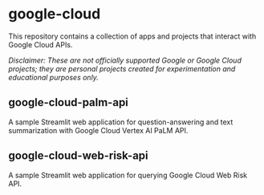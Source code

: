 # google-cloud
This repository contains a collection of apps and projects that interact with Google Cloud APIs.

*Disclaimer: These are not officially supported Google or Google Cloud projects; they are personal projects created for experimentation and educational purposes only.*

## google-cloud-palm-api
A sample Streamlit web application for question-answering and text summarization with Google Cloud Vertex AI PaLM API.

## google-cloud-web-risk-api
A sample Streamlit web application for querying Google Cloud Web Risk API.
